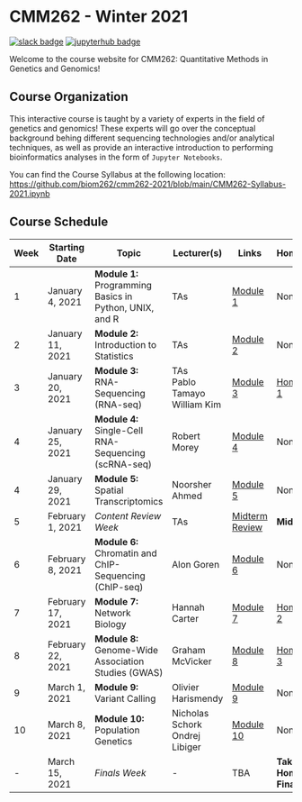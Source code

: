 # CMM262 - Winter 2021

[![slack badge](https://img.shields.io/badge/Join%20Slack-blueviolet?style=for-the-badge&logo=slack)](https://join.slack.com/t/cmm262-2021/shared_invite/zt-kr17r6m8-OvVlp4Ys66JPjqeP3bmDHg) [![jupyterhub badge](https://img.shields.io/badge/Login%20to%20JupyterHub-grey?style=for-the-badge&logo=jupyter)](https://datahub.ucsd.edu/hub/login)

Welcome to the course website for CMM262: Quantitative Methods in Genetics and Genomics! 

## Course Organization

This interactive course is taught by a variety of experts in the field of genetics and genomics! These experts will go over the conceptual background behing different sequencing technologies and/or analytical techniques, as well as provide an interactive introduction to performing bioinformatics analyses in the form of `Jupyter Notebooks`. 

You can find the Course Syllabus at the following location: https://github.com/biom262/cmm262-2021/blob/main/CMM262-Syllabus-2021.ipynb

## Course Schedule 

| Week | Starting Date     | Topic                                                   | Lecturer(s)                        | Links                                                                             | Homework    |
|------|-------------------|---------------------------------------------------------|------------------------------------|-----------------------------------------------------------------------------------|-------------|
| 1    | January 4, 2021   | **Module 1:** Programming Basics in Python, UNIX, and R | TAs                                | [Module 1](https://github.com/biom262/cmm262-2021/tree/main/module-1-programming) | None        |
| 2    | January 11, 2021  | **Module 2:** Introduction to Statistics                | TAs                                | [Module 2](https://github.com/biom262/cmm262-2021/tree/main/module-2-statistics)  | None        |
| 3    | January 20, 2021  | **Module 3:** RNA-Sequencing (RNA-seq)                  | TAs<br>Pablo Tamayo<br>William Kim | [Module 3](https://github.com/biom262/cmm262-2021/tree/main/module-3-rnaseq)      | [Homework 1](https://github.com/biom262/cmm262-2021/blob/main/homework-assignments/Homework%201_%20Module%201%20(RNA-seq).pdf)  |
| 4    | January 25, 2021  | **Module 4:** Single-Cell RNA-Sequencing (scRNA-seq)    | Robert Morey                       | [Module 4](https://github.com/biom262/cmm262-2021/tree/main/module-4-scrnaseq)    | None        |
| 4    | January 29, 2021  | **Module 5:** Spatial Transcriptomics                   | Noorsher Ahmed                     | [Module 5](https://github.com/biom262/cmm262-2021/tree/main/module-5-spatialtx)   | None        |
| 5    | February 1, 2021  | <i>Content Review Week</i>                              | TAs                                | [Midterm Review](https://github.com/biom262/cmm262-2021/tree/main/midterm-review) | **Midterm** |
| 6    | February 8, 2021  | **Module 6:** Chromatin and ChIP-Sequencing (ChIP-seq)  | Alon Goren                         | [Module 6](https://github.com/biom262/cmm262-2021/tree/main/module-6-chipseq)     | None         |
| 7    | February 17, 2021 | **Module 7:** Network Biology                           | Hannah Carter                      | [Module 7](https://github.com/biom262/cmm262-2021/tree/main/module-7-networks)   | [Homework 2](https://github.com/biom262/cmm262-2021/blob/main/homework-assignments/Homework%202_Module%207%20(Networks).pdf)                 |
| 8    | February 22, 2021 | **Module 8:** Genome-Wide Association Studies (GWAS)    | Graham McVicker                    | [Module 8](https://github.com/biom262/cmm262-2021/tree/main/module-8-gwas)   | [Homework 3](https://github.com/biom262/cmm262-2021/blob/main/homework-assignments/Homework%203_Module%208%20(GWAS).pdf)                 |
| 9    | March 1, 2021     | **Module 9:** Variant Calling                           | Olivier Harismendy                 | [Module 9](https://github.com/biom262/cmm262-2021/tree/main/module-9-variantcalling)   | None                 |
| 10   | March 8, 2021     | **Module 10:** Population Genetics                      | Nicholas Schork<br>Ondrej Libiger  | [Module 10](https://github.com/biom262/cmm262-2021/tree/main/module-10-popGen)   | None                 |
| -    | March 15, 2021    | <i>Finals Week</i>                                      | -                                  | TBA   | **Take-Home Final** |
